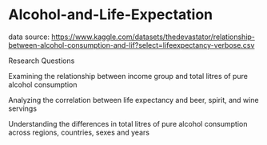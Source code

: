 # Alcohol-and-Life-Expectation

data source: https://www.kaggle.com/datasets/thedevastator/relationship-between-alcohol-consumption-and-lif?select=lifeexpectancy-verbose.csv

Research Questions

Examining the relationship between income group and total litres of pure alcohol consumption

Analyzing the correlation between life expectancy and beer, spirit, and wine servings

Understanding the differences in total litres of pure alcohol consumption across regions, countries, sexes and years


